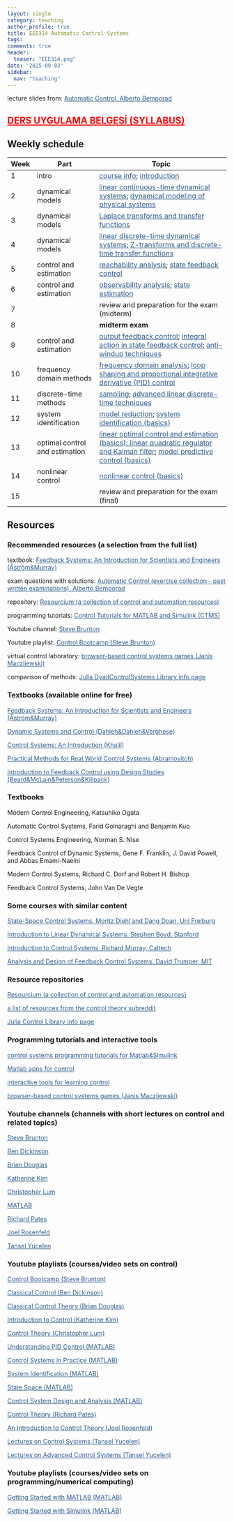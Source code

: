 ```yaml
---
layout: single
category: teaching
author_profile: true
title: EEE314 Automatic Control Systems
tags:
comments: true
header:
  teaser: "EEE314.png"
date: '2025-09-03'
sidebar:
  nav: "teaching"
---
```


lecture slides from: <a href="https://cse.lab.imtlucca.it/~bemporad/automatic_control_course.html" style="color: #2d5a8c">Automatic Control, Alberto Bemporad</a>

## <a href="https://docs.google.com/document/d/1m0sHJP3tsaNEzsFSmeco6J3xXq9bmP8BcTLOLCU1VDA/" style="color: #FF0000">DERS UYGULAMA BELGESİ (SYLLABUS)</a>

## Weekly schedule

| Week | Part | Topic |
| ------------- | ------------- | ------------- |
| 1 | intro | <a href="https://sirmatel.github.io/assets/files/teaching_intros/EEE314-info.pdf" style="color: #2d5a8c">course info</a>; <a href="http://cse.lab.imtlucca.it/~bemporad/teaching/ac/pdf/01-Introduction.pdf" style="color: #2d5a8c">introduction</a> |
| 2 | dynamical models | <a href="http://cse.lab.imtlucca.it/~bemporad/teaching/ac/pdf/02-TC_sys.pdf" style="color: #2d5a8c">linear continuous-time dynamical systems</a>; <a href="http://cse.lab.imtlucca.it/~bemporad/teaching/ac/pdf/03-modeling.pdf" style="color: #2d5a8c">dynamical modeling of physical systems</a> |
| 3 | dynamical models | <a href="http://cse.lab.imtlucca.it/~bemporad/teaching/ac/pdf/03-transfer-functions-laplace.pdf" style="color: #2d5a8c">Laplace transforms and transfer functions</a> |
| 4 | dynamical models | <a href="http://cse.lab.imtlucca.it/~bemporad/teaching/ac/pdf/04a-TD_sys.pdf" style="color: #2d5a8c">linear discrete-time dynamical systems</a>; <a href="http://cse.lab.imtlucca.it/~bemporad/teaching/ac/pdf/04b-zeta.pdf" style="color: #2d5a8c">Z-transforms and discrete-time transfer functions</a> |
| 5 | control and estimation | <a href="http://cse.lab.imtlucca.it/~bemporad/teaching/ac/pdf/05a-reachability.pdf" style="color: #2d5a8c">reachability analysis</a>; <a href="http://cse.lab.imtlucca.it/~bemporad/teaching/ac/pdf/05b-pole-placement.pdf" style="color: #2d5a8c">state feedback control</a> |
| 6 | control and estimation | <a href="http://cse.lab.imtlucca.it/~bemporad/teaching/ac/pdf/06a-observability.pdf" style="color: #2d5a8c">observability analysis</a>; <a href="http://cse.lab.imtlucca.it/~bemporad/teaching/ac/pdf/06b-estimator.pdf" style="color: #2d5a8c">state estimation</a> |
| 7 |  | review and preparation for the exam (midterm) |
| 8 |  | **midterm exam** |
| 9 | control and estimation | <a href="http://cse.lab.imtlucca.it/~bemporad/teaching/ac/pdf/07-output_feedback.pdf" style="color: #2d5a8c">output feedback control</a>; <a href="http://cse.lab.imtlucca.it/~bemporad/teaching/ac/pdf/08-integral-action.pdf" style="color: #2d5a8c">integral action in state feedback control</a>; <a href="http://cse.lab.imtlucca.it/~bemporad/teaching/ac/pdf/AC2-09-AntiWindup.pdf" style="color: #2d5a8c">anti-windup techniques</a> |
| 10 | frequency domain methods | <a href="http://cse.lab.imtlucca.it/~bemporad/teaching/ac/pdf/AC2-01-frequency_analysis.pdf" style="color: #2d5a8c">frequency domain analysis</a>; <a href="http://cse.lab.imtlucca.it/~bemporad/teaching/ac/pdf/AC2-02-LoopShaping.pdf" style="color: #2d5a8c">loop shaping and proportional integrative derivative (PID) control</a> |
| 11 | discrete-time methods | <a href="http://cse.lab.imtlucca.it/~bemporad/teaching/ac/pdf/AC2-03-Sampling.pdf" style="color: #2d5a8c">sampling</a>; <a href="http://cse.lab.imtlucca.it/~bemporad/teaching/ac/pdf/AC2-05-Advanced_Linear.pdf" style="color: #2d5a8c">advanced linear discrete-time techniques</a> |
| 12 | system identification | <a href="http://cse.lab.imtlucca.it/~bemporad/teaching/ac/pdf/AC2-07-Model_Reduction.pdf" style="color: #2d5a8c">model reduction</a>; <a href="http://cse.lab.imtlucca.it/~bemporad/teaching/ac/pdf/AC2-08-System_Identification.pdf" style="color: #2d5a8c">system identification (basics)</a> |
| 13 | optimal control and estimation | <a href="http://cse.lab.imtlucca.it/~bemporad/teaching/ac/pdf/AC2-04-LQR-Kalman.pdf" style="color: #2d5a8c">linear optimal control and estimation (basics): linear quadratic regulator and Kalman filter</a>; <a href="http://cse.lab.imtlucca.it/~bemporad/teaching/ac/pdf/AC2-10-MPC.pdf" style="color: #2d5a8c">model predictive control (basics)</a> |
| 14 | nonlinear control | <a href="http://cse.lab.imtlucca.it/~bemporad/teaching/ac/pdf/AC2-06-Nonlinear.pdf" style="color: #2d5a8c">nonlinear control (basics)</a> |
| 15 |  | review and preparation for the exam (final) |

## Resources

### Recommended resources (a selection from the full list)

textbook: <a href="https://www.cds.caltech.edu/~murray/books/AM08/pdf/fbs-public_24Jul2020.pdf" style="color: #2d5a8c">Feedback Systems: An Introduction for Scientists and Engineers (Åström&Murray)</a>

exam questions with solutions: <a href="https://cse.lab.imtlucca.it/~bemporad/automatic_control_course.html" style="color: #2d5a8c">Automatic Control (exercise collection - past written examinations). Alberto Bemporad</a>

repository: <a href="https://resourcium.org/explore" style="color: #2d5a8c">Resourcium (a collection of control and automation resources)</a>

programming tutorials: <a href="https://ctms.engin.umich.edu/CTMS/index.php?aux=Home" style="color: #2d5a8c">Control Tutorials for MATLAB and Simulink (CTMS)</a>

Youtube channel: <a href="https://www.youtube.com/c/Eigensteve" style="color: #2d5a8c">Steve Brunton</a>

Youtube playlist: <a href="https://www.youtube.com/playlist?list=PLMrJAkhIeNNR20Mz-VpzgfQs5zrYi085m" style="color: #2d5a8c">Control Bootcamp (Steve Brunton)</a>

virtual control laboratory: <a href="https://janismac.github.io/ControlChallenges/" style="color: #2d5a8c">browser-based control systems games (Janis Maczijewski)</a>

comparison of methods: <a href="https://help.juliahub.com/dyadcontrol/stable/" style="color: #2d5a8c">Julia DyadControlSystems Library info page</a>

### Textbooks (available online for free)

<a href="https://www.cds.caltech.edu/~murray/books/AM08/pdf/fbs-public_24Jul2020.pdf" style="color: #2d5a8c">Feedback Systems: An Introduction for Scientists and Engineers (Åström&Murray)</a>

<a href="https://eng.libretexts.org/Bookshelves/Industrial_and_Systems_Engineering/Book%3A_Dynamic_Systems_and_Control_(Dahleh_Dahleh_and_Verghese)" style="color: #2d5a8c">Dynamic Systems and Control (Dahleh&Dahleh&Verghese)</a>

<a href="https://docs.google.com/forms/d/e/1FAIpQLSeABECySpr4LMPo_4LtaCEFih4EuIHzDOEzDGhSmc0rp542vw/viewform" style="color: #2d5a8c">Control Systems: An Introduction (Khalil)</a>

<a href="https://dabramovitch.com/pubs/practical_methods_book_5a.pdf" style="color: #2d5a8c">Practical Methods for Real World Control Systems (Abramovitch)</a>

<a href="https://drive.google.com/file/d/1DxioCcBOJl-DoIBkDm8J2_ThItXbGx6e" style="color: #2d5a8c">Introduction to Feedback Control using Design Studies (Beard&McLain&Peterson&Killpack)</a>

### Textbooks

Modern Control Engineering, Katsuhiko Ogata

Automatic Control Systems, Farid Golnaraghi and Benjamin Kuo

Control Systems Engineering, Norman S. Nise

Feedback Control of Dynamic Systems, Gene F. Franklin, J. David Powell, and Abbas Emami-Naeini

Modern Control Systems, Richard C. Dorf and Robert H. Bishop

Feedback Control Systems, John Van De Vegte

### Some courses with similar content

<a href="https://www.syscop.de/teaching/ss2019/state-space-control-systems" style="color: #2d5a8c">State-Space Control Systems. Moritz Diehl and Dang Doan, Uni Freiburg</a>

<a href="https://see.stanford.edu/Course/EE263" style="color: #2d5a8c">Introduction to Linear Dynamical Systems. Stephen
Boyd, Stanford</a>

<a href="https://murray.cds.caltech.edu/CDS_101/110" style="color: #2d5a8c">Introduction to Control Systems. Richard Murray, Caltech</a>

<a href="https://ocw.mit.edu/courses/2-14-analysis-and-design-of-feedback-control-systems-spring-2014/" style="color: #2d5a8c">Analysis and Design of Feedback Control Systems. David Trumper, MIT</a>

### Resource repositories

<a href="https://resourcium.org/explore" style="color: #2d5a8c">Resourcium (a collection of control and automation resources)</a>

<a href="https://www.reddit.com/r/ControlTheory/wiki/resources/" style="color: #2d5a8c">a list of resources from the control theory subreddit</a>

<a href="https://help.juliahub.com/dyadcontrol/stable/" style="color: #2d5a8c">Julia Control Library info page</a>

### Programming tutorials and interactive tools

<a href="https://ctms.engin.umich.edu/CTMS/index.php?aux=Home" style="color: #2d5a8c">control systems programming tutorials for Matlab&Simulink</a>

<a href="https://www.ist.uni-stuttgart.de/teaching/elearning/matlab-apps/" style="color: #2d5a8c">Matlab apps for control</a>

<a href="https://w3.ual.es/personal/joguzman/material_docente_itools.shtml" style="color: #2d5a8c">interactive tools for learning control</a>

<a href="https://janismac.github.io/ControlChallenges/" style="color: #2d5a8c">browser-based control systems games (Janis Maczijewski)</a>

### Youtube channels (channels with short lectures on control and related topics)

<a href="https://www.youtube.com/c/Eigensteve" style="color: #2d5a8c">Steve Brunton</a>

<a href="https://www.youtube.com/@LearnGandC" style="color: #2d5a8c">Ben Dickinson</a>

<a href="https://www.youtube.com/user/ControlLectures" style="color: #2d5a8c">Brian Douglas</a>

<a href="https://www.youtube.com/@katkimshow" style="color: #2d5a8c">Katherine Kim</a>

<a href="https://www.youtube.com/@ChristopherLum" style="color: #2d5a8c">Christopher Lum</a>

<a href="https://www.youtube.com/@MATLAB" style="color: #2d5a8c">MATLAB</a>

<a href="https://www.youtube.com/@richard_pates" style="color: #2d5a8c">Richard Pates</a>

<a href="https://www.youtube.com/@JoelRosenfeld" style="color: #2d5a8c">Joel Rosenfeld</a>

<a href="https://www.youtube.com/@tyucelen" style="color: #2d5a8c">Tansel Yucelen</a>

### Youtube playlists (courses/video sets on control)

<a href="https://www.youtube.com/playlist?list=PLMrJAkhIeNNR20Mz-VpzgfQs5zrYi085m" style="color: #2d5a8c">Control Bootcamp (Steve Brunton)</a>

<a href="https://www.youtube.com/playlist?list=PLcmbTy9X3gXulC8ZM0qndu8TbMgobCNPg" style="color: #2d5a8c">Classical Control (Ben Dickinson)</a>

<a href="https://www.youtube.com/playlist?list=PLUMWjy5jgHK1NC52DXXrriwihVrYZKqjk" style="color: #2d5a8c">Classical Control Theory (Brian Douglas)</a>

<a href="https://www.youtube.com/playlist?list=PLmK1EnKxphikZ4mmCz2NccSnHZb7v1wV-" style="color: #2d5a8c">Introduction to Control (Katherine Kim)</a>

<a href="https://www.youtube.com/playlist?list=PLxdnSsBqCrrF9KOQRB9ByfB0EUMwnLO9o" style="color: #2d5a8c">Control Theory (Christopher Lum)</a>

<a href="https://www.youtube.com/playlist?list=PLn8PRpmsu08pQBgjxYFXSsODEF3Jqmm-y" style="color: #2d5a8c">Understanding PID Control (MATLAB)</a>

<a href="https://www.youtube.com/playlist?list=PLn8PRpmsu08pFBqgd_6Bi7msgkWFKL33b" style="color: #2d5a8c">Control Systems in Practice (MATLAB)</a>

<a href="https://www.youtube.com/playlist?list=PLn8PRpmsu08p5KkY8_P8G6fJhelUHHi6b" style="color: #2d5a8c">System Identification (MATLAB)</a>

<a href="https://www.youtube.com/playlist?list=PLn8PRpmsu08podBgFw66-IavqU2SqPg_w" style="color: #2d5a8c">State Space (MATLAB)</a>

<a href="https://www.youtube.com/playlist?list=PLn8PRpmsu08qqzGklWmIZVEbaNAy4GdQ7" style="color: #2d5a8c">Control System Design and Analysis (MATLAB)</a>

<a href="https://www.youtube.com/playlist?list=PLBYGwR1BU9CEwbxNqktTJYdnFryjykoee" style="color: #2d5a8c">Control Theory (Richard Pates)</a>

<a href="https://www.youtube.com/playlist?list=PLldiDnQu2phvCb1QQhanJYm7A6xzEoC3F" style="color: #2d5a8c">An Introduction to Control Theory (Joel Rosenfeld)</a>

<a href="https://www.youtube.com/playlist?list=PLW4eqbV8qk8a7T-HyEXfpuL1e-Eh7vHCP" style="color: #2d5a8c">Lectures on Control Systems (Tansel Yucelen)</a>

<a href="https://www.youtube.com/playlist?list=PLW4eqbV8qk8bMSgwmNV6r_9_jKmFvu7Y-" style="color: #2d5a8c">Lectures on Advanced Control Systems (Tansel Yucelen)</a>

### Youtube playlists (courses/video sets on programming/numerical computing)

<a href="https://www.youtube.com/playlist?list=PL7CAABC40B2825C8B" style="color: #2d5a8c">Getting Started with MATLAB (MATLAB)</a>

<a href="https://www.youtube.com/playlist?list=PL484BA2AD3AE4C2D0" style="color: #2d5a8c">Getting Started with Simulink (MATLAB)</a>


